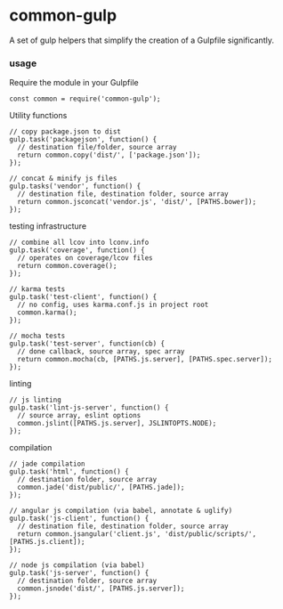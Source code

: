 # common-gulp

A set of gulp helpers that simplify the creation of a Gulpfile significantly.

### usage

Require the module in your Gulpfile

    const common = require('common-gulp');


Utility functions

    // copy package.json to dist
    gulp.task('packagejson', function() {
      // destination file/folder, source array
      return common.copy('dist/', ['package.json']);
    });

    // concat & minify js files
    gulp.tasks('vendor', function() {
      // destination file, destination folder, source array
      return common.jsconcat('vendor.js', 'dist/', [PATHS.bower]);
    });


testing infrastructure

    // combine all lcov into lconv.info
    gulp.task('coverage', function() {
      // operates on coverage/lcov files
      return common.coverage();
    });

    // karma tests
    gulp.task('test-client', function() {
      // no config, uses karma.conf.js in project root
      common.karma();
    });

    // mocha tests
    gulp.task('test-server', function(cb) {
      // done callback, source array, spec array
      return common.mocha(cb, [PATHS.js.server], [PATHS.spec.server]);
    });


linting

    // js linting
    gulp.task('lint-js-server', function() {
      // source array, eslint options
      common.jslint([PATHS.js.server], JSLINTOPTS.NODE);
    });


compilation

    // jade compilation
    gulp.task('html', function() {
      // destination folder, source array
      common.jade('dist/public/', [PATHS.jade]);
    });

    // angular js compilation (via babel, annotate & uglify)
    gulp.task('js-client', function() {
      // destination file, destination folder, source array
      return common.jsangular('client.js', 'dist/public/scripts/', [PATHS.js.client]);
    });

    // node js compilation (via babel)
    gulp.task('js-server', function() {
      // destination folder, source array
      common.jsnode('dist/', [PATHS.js.server]);
    });
